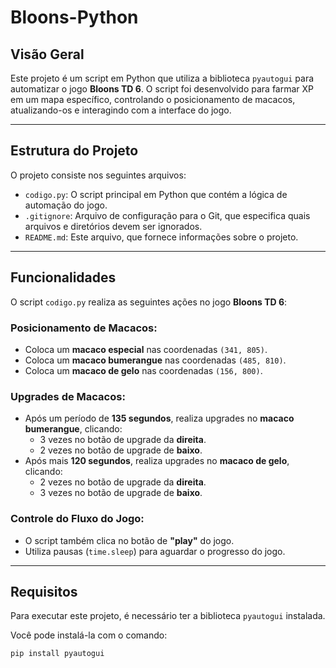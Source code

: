 # Bloons-Python

## Visão Geral

Este projeto é um script em Python que utiliza a biblioteca `pyautogui` para automatizar o jogo **Bloons TD 6**. O script foi desenvolvido para farmar XP em um mapa específico, controlando o posicionamento de macacos, atualizando-os e interagindo com a interface do jogo.

---

## Estrutura do Projeto

O projeto consiste nos seguintes arquivos:

- `codigo.py`: O script principal em Python que contém a lógica de automação do jogo.
- `.gitignore`: Arquivo de configuração para o Git, que especifica quais arquivos e diretórios devem ser ignorados.
- `README.md`: Este arquivo, que fornece informações sobre o projeto.

---

## Funcionalidades

O script `codigo.py` realiza as seguintes ações no jogo **Bloons TD 6**:

### Posicionamento de Macacos:

- Coloca um **macaco especial** nas coordenadas `(341, 805)`.
- Coloca um **macaco bumerangue** nas coordenadas `(485, 810)`.
- Coloca um **macaco de gelo** nas coordenadas `(156, 800)`.

### Upgrades de Macacos:

- Após um período de **135 segundos**, realiza upgrades no **macaco bumerangue**, clicando:
  - 3 vezes no botão de upgrade da **direita**.
  - 2 vezes no botão de upgrade de **baixo**.
- Após mais **120 segundos**, realiza upgrades no **macaco de gelo**, clicando:
  - 2 vezes no botão de upgrade da **direita**.
  - 3 vezes no botão de upgrade de **baixo**.

### Controle do Fluxo do Jogo:

- O script também clica no botão de **"play"** do jogo.
- Utiliza pausas (`time.sleep`) para aguardar o progresso do jogo.

---

## Requisitos

Para executar este projeto, é necessário ter a biblioteca `pyautogui` instalada.

Você pode instalá-la com o comando:

```bash
pip install pyautogui
